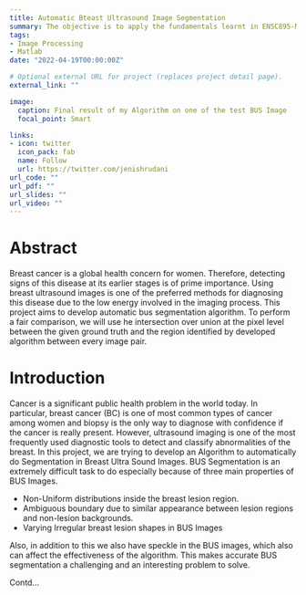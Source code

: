 ```yaml
---
title: Automatic Bteast Ultrasound Image Segmentation
summary: The objective is to apply the fundamentals learnt in ENSC895-Medical/Digital Image Processing course during my masters to design a system to automatically segment lesions in BUS images. It includes segmentation of benign and malignant tumor areas.
tags:
- Image Processing
- Matlab
date: "2022-04-19T00:00:00Z"

# Optional external URL for project (replaces project detail page).
external_link: ""

image:
  caption: Final result of my Algorithm on one of the test BUS Image
  focal_point: Smart

links:
- icon: twitter
  icon_pack: fab
  name: Follow
  url: https://twitter.com/jenishrudani
url_code: ""
url_pdf: ""
url_slides: ""
url_video: ""
---
```


# Abstract

Breast cancer is a global health concern for women. Therefore, detecting signs of this disease at its earlier stages is of prime importance. Using breast ultrasound images is one of the preferred  methods for diagnosing this disease due to the low energy involved in the imaging process. This project aims to develop automatic bus segmentation algorithm. To perform a fair comparison, we will use he intersection over union at the pixel level between the given ground truth and the region identified by developed algorithm between every image pair.

# Introduction

Cancer is a significant public health problem in the world today. In particular, breast cancer (BC) is one of most common types of cancer among women and biopsy is the only way to diagnose with confidence if the cancer is really present. However, ultrasound imaging is one of the most frequently used diagnostic tools to detect and classify abnormalities of the breast. In this project, we are trying to develop an Algorithm to automatically do Segmentation in Breast Ultra Sound Images. BUS Segmentation is an extremely difficult task to do especially because of three main properties of BUS Images.

- Non-Uniform distributions inside the breast lesion region.
- Ambiguous boundary due to similar appearance between lesion regions and non-lesion
backgrounds.
- Varying Irregular breast lesion shapes in BUS Images
  
Also, in addition to this we also have speckle in the BUS images, which also can affect the effectiveness of the algorithm. This makes accurate BUS segmentation a challenging and an interesting problem to solve.

Contd...
